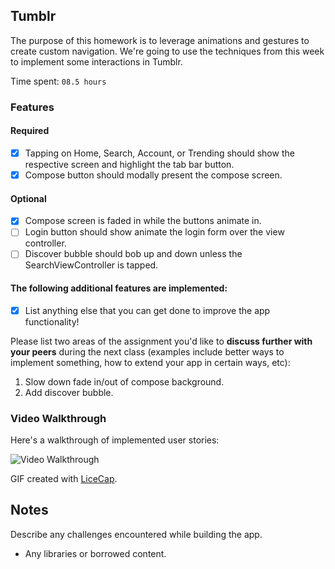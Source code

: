 ## Tumblr

The purpose of this homework is to leverage animations and gestures to create custom navigation. We're going to use the techniques from this week to implement some interactions in Tumblr.

Time spent: `08.5 hours`

### Features

#### Required

- [x] Tapping on Home, Search, Account, or Trending should show the respective screen and highlight the tab bar button.
- [x] Compose button should modally present the compose screen.

#### Optional

- [x] Compose screen is faded in while the buttons animate in.
- [ ] Login button should show animate the login form over the view controller.
- [ ] Discover bubble should bob up and down unless the SearchViewController is tapped.

#### The following **additional** features are implemented:

- [x] List anything else that you can get done to improve the app functionality!

Please list two areas of the assignment you'd like to **discuss further with your peers** during the next class (examples include better ways to implement something, how to extend your app in certain ways, etc):

1. Slow down fade in/out of compose background\.
2. Add discover bubble.

### Video Walkthrough 

Here's a walkthrough of implemented user stories:

<img src='http://i.imgur.com/cnsGfW2.gif' title='Video Walkthrough' width='' alt='Video Walkthrough' />

GIF created with [LiceCap](http://www.cockos.com/licecap/).

## Notes

Describe any challenges encountered while building the app.

* Any libraries or borrowed content.
